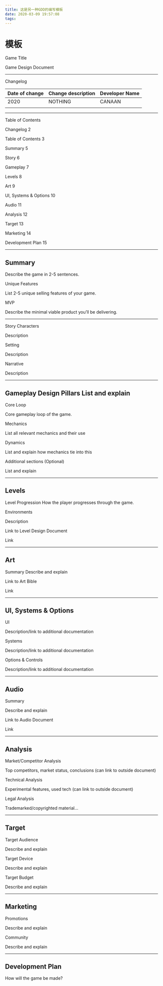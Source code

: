 ```yaml
---
title: 这是另一种GDD的编写模板
date: 2020-03-09 19:57:08
tags:
---
```


# 模板

Game Title

Game Design Document
________________

Changelog

|Date of change|Change description|Developer Name|
|---|---|---|
|2020|NOTHING|CANAAN|
|||

________________


Table of Contents


Changelog        2

Table of Contents        3

Summary        5

Story        6

Gameplay        7

Levels        8

Art        9

UI, Systems & Options        10

Audio        11

Analysis        12

Target        13

Marketing        14

Development Plan        15

________________


## Summary

Describe the game in 2-5 sentences.


Unique Features

List 2-5 unique selling features of your game.


MVP

Describe the minimal viable product you’ll be delivering.
________________


Story Characters

Description


Setting

Description


Narrative

Description


________________


## Gameplay Design Pillars List and explain


Core Loop

Core gameplay loop of the game.


Mechanics

List all relevant mechanics and their use


Dynamics

List and explain how mechanics tie into this


Additional sections (Optional)

List and explain


________________


## Levels

Level Progression
How the player progresses through the game.


Environments

Description


Link to Level Design Document

Link


________________


## Art

Summary
Describe and explain


Link to Art Bible

Link


________________


## UI, Systems & Options

UI

Description/link to additional documentation


Systems

Description/link to additional documentation


Options & Controls

Description/link to additional documentation


________________


## Audio

Summary

Describe and explain


Link to Audio Document

Link


________________


## Analysis

Market/Competitor Analysis

Top competitors, market status, conclusions (can link to outside document)


Technical Analysis

Experimental features, used tech (can link to outside document)


Legal Analysis

Trademarked/copyrighted material…


________________


## Target

Target Audience

Describe and explain


Target Device

Describe and explain


Target Budget

Describe and explain


________________


## Marketing

Promotions

Describe and explain


Community

Describe and explain


________________


## Development Plan

How will the game be made?